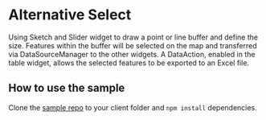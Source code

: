 # Alternative Select

Using Sketch and Slider widget to draw a point or line buffer and define the size. Features within the buffer will be selected on the map and transferred via DataSourceManager to the other widgets. A DataAction, enabled in the table widget, allows the selected features to be exported to an Excel file.

## How to use the sample
Clone the [sample repo](https://github.com/esride-nik/ExB-workshop) to your client folder and ``npm install`` dependencies.